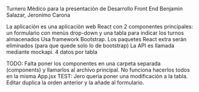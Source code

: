 Turnero Mèdico para la presentaciòn de Desarrollo Front End
Benjamìn Salazar, Jeronimo Carona

La aplicaciòn es una aplicaciòn web React con 2 componentes principales: un formulario con menùs drop-down y una tabla para indicar los turnos almacenados
Usa framework Bootstrap. Los paquetes React extra seràn eliminados (para que quede solo lo de bootstrap)
La API es llamada mediante mockapi. 4 datos por tabla


TODO: Falta poner los componentes en una carpeta separada (components) y llamarlos al archivo principal. No funciona hacerlos todos en la misma App.jsx
TEST: Jero querìa poner una modificaciòn a la tabla. Editar duplica la orden anterior y la añade al formulario.
